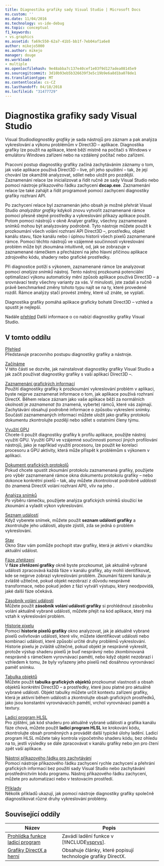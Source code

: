 ```yaml
---
title: Diagnostika grafiky sady Visual Studio | Microsoft Docs
ms.custom: ''
ms.date: 11/04/2016
ms.technology: vs-ide-debug
ms.topic: conceptual
f1_keywords:
- vs.graphics
ms.assetid: fa69c550-62a7-41b5-bb1f-7eb04af1a6e8
author: mikejo5000
ms.author: mikejo
manager: douge
ms.workload:
- multiple
ms.openlocfilehash: 9e48abba7c137e40cef1e03f9d127adea08145e9
ms.sourcegitcommit: 3d10b93eb5b326639f3e5c19b9e6a8d1ba078de1
ms.translationtype: MT
ms.contentlocale: cs-CZ
ms.lasthandoff: 04/18/2018
ms.locfileid: "31477729"
---
```

# <a name="visual-studio-graphics-diagnostics"></a>Diagnostika grafiky sady Visual Studio
Visual Studio*diagnostiky grafiky* je sada nástrojů pro záznam a pak analýza vykreslování a výkonu problémům v Direct3D – aplikace. Diagnostika grafiky lze použít na aplikace, které běží místně na počítači s Windows v emulátoru Windows zařízení nebo na vzdálený počítač nebo zařízení.  
  
 Pracovní postup diagnostiky grafiky začíná zachytáváním záznamy o tom, jak vaše aplikace používá Direct3D – live, při jeho spuštění – tak, že její chování lze okamžitě analyzovat, sdílet nebo uložit pro pozdější. Zaznamenání relace lze inicializovat a řídit ručně ze sady Visual Studio nebo pomocí nástroje příkazového řádku zachycení **dxcap.exe**. Zaznamenání relace lze také zahájit a řídit programově pomocí zachycení diagnostiky grafiky rozhraní API.  
  
 Po zachycení relace byl zaznamenán jeho obsah je možné přehrát Visual Studio *analyzátor grafiky* kdykoli znovu vytvořit zaznamenané rámce pomocí přesně stejné prostředky a vykreslování příkazy aplikace použít. Potom pomocí nástrojů v okně Analyer grafiky, všechny zaznamenané snímků mohou být analyzovány podrobně. Tyto nástroje můžete použít k prozkoumání všech volání rozhraní API Direct3D –, prostředku, objekt kanálu stavu, fáze kanálu nebo i úplnou historii všech pixelů zaznamenané rámce. Pomocí těchto nástrojů ve vzájemné součinnosti vykreslování problém může být zkoumána intuitivně, od, jak se zobrazuje v zaznamenané rámečkem a přecházení na jeho hlavní příčinou aplikace zdrojového kódu, shadery nebo grafické prostředky.  
  
 Při diagnostice potíží s výkonem, zaznamenané rámce lze analyzovat pomocí *analýza snímků* nástroj. Tento nástroj prozkoumá potenciální optimalizací výkonu automaticky mění způsob aplikace používá Direct3D – a srovnávací testy všechny varianty za vás. V minulosti, jste zadali a ručně právě benchmarked změny tohoto typu najít se na ty, které provedené rozdíl. Rámce analýzy stačí provést změny, které už znáte, se vyplatí.  
  
 Diagnostika grafiky pomáhá aplikace graficky bohaté Direct3D – vzhled a spustit je nejlepší.  
  
 Nadále [přehled](overview-of-visual-studio-graphics-diagnostics.md) Další informace o co nabízí diagnostiky grafiky Visual Studio.  
  
## <a name="in-this-section"></a>V tomto oddílu  
 [Přehled](overview-of-visual-studio-graphics-diagnostics.md)  
 Představuje pracovního postupu diagnostiky grafiky a nástroje.  
  
 [Začínáme](getting-started-with-visual-studio-graphics-diagnostics.md)  
 V této části se dozvíte, jak nainstalovat diagnostiky grafiky Visual Studio a jak začít používat diagnostiky grafiky s vaší aplikací Direct3D –.  
  
 [Zaznamenání grafických informací](capturing-graphics-information.md)  
 Použití diagnostiky grafiky k prozkoumání vykreslování problém v aplikaci, byste nejprve zaznamenat informace o tom, jak aplikace používá rozhraní DirectX. Během relace záznam jako vaše aplikace běží za normálních okolností je *zaznamenat* (to znamená, vyberte) rámců, které vás zajímají. Zachytávání obsahují podrobné informace o způsobu vykreslení snímky. Součástí zaznamenaných informací můžete uložit jako grafiky protokolu dokumentu zkontrolujte později nebo sdílet s ostatními členy týmu.  
  
 [Využití GPU](gpu-usage.md)  
 Chcete-li použít diagnostiky grafiky k profilu aplikace, použijte nástroj využití GPU. Využití GPU ve vzájemné součinnosti pomocí jiných profilování nástrojů, jako je například využití procesoru, lze použít ke korelaci procesoru a GPU aktivity, která může přispět k problémům s výkonem v aplikaci.  
  
 [Dokument grafických protokolů](graphics-log-document.md)  
 Pokud chcete spustit zkoumání protokolu zaznamenaná grafiky, použijete pro výběr zaznamenané rámce okna dokumentu protokolu grafiky – nebo dokonce konkrétní pixelů – tak, aby můžete zkontrolovat podrobně *události* (to znamená DirectX volání rozhraní API), vliv na jeho .  
  
 [Analýza snímků](graphics-frame-analysis.md)  
 Po výběru rámečku, použijete analýza grafických snímků sloužící ke zkoumání a vyladit výkon vykreslování.  
  
 [Seznam událostí](graphics-event-list.md)  
 Když vyberete snímek, můžete použít **seznam událostí grafiky** a zkontrolujte jeho události, abyste zjistili, zda se jedná o problém vykreslování.  
  
 [Stav](graphics-state.md)  
 Okno Stav vám pomůže pochopit stav grafiky, která je aktivní v okamžiku aktuální událost.  
  
 [Fáze zřetězení](graphics-pipeline-stages.md)  
 V **fáze zřetězení grafiky** okně byste prozkoumat, jak aktuálně vybrané události zpracovává každá fáze v kanálu grafiky, aby mohli identifikovat, kde se nejprve zobrazí vykreslování problém. Zkoumání fázemi kanálu je zvláště užitečné, pokud objekt nezobrazí z důvodu nesprávné transformace, nebo pokud jeden z fází vytváří výstupu, který neodpovídá, jaké další fáze očekává.  
  
 [Zásobník volání událostí](graphics-event-call-stack.md)  
 Můžete použít **zásobník volání událostí grafiky** si prohlédnout zásobníku volání aktuálně vybrané události, můžete přejít na kód aplikace, který má vztah k vykreslování problém.  
  
 [Historie pixelu](graphics-pixel-history.md)  
 Pomocí **historie pixelů grafiky** okno analyzovat, jak je aktuálně vybrané pixelů ovlivňován události, které vliv, můžete identifikovat události nebo kombinaci událostí, které způsobí určité druhy problémů vykreslování. Historie pixelu je zvláště užitečné, pokud objekt je nesprávně vykreslit, protože výstup shaderu pixelů je buď nesprávný nebo zkombinovaná nesprávně s rámečkem vyrovnávací paměti, nebo když objekt nezobrazí i vzhledem k tomu, že byly vyřazeny jeho pixelů než dosáhnou vyrovnávací paměť snímku.  
  
 [Tabulka objektů](graphics-object-table.md)  
 Můžete použít **tabulka grafických objektů** prozkoumat vlastnosti a obsah objektů konkrétní Direct3D – a prostředky, které jsou platné pro aktuálně vybrané události. Objekt tabulky můžete určit kontextu zařízení grafiky, která je aktivní během události a zkontrolujte obsah grafických prostředků, jako jsou konstantní vyrovnávacích pamětí, vrchol vyrovnávací paměti a textury.  
  
 [Ladicí program HLSL](hlsl-shader-debugger.md)  
 Pro zjištění, jak kód shaderu pro aktuálně vybrané události a grafika kanálu fáze chová, můžete použít **ladicí program HLSL** ke krokování kódu, zkontrolujte obsah proměnných a provádět další typické úlohy ladění. Ladicí program HLSL můžete taky kontrola výpočetního shaderu kódu, bez ohledu na to, jestli výsledky se dále zpracovávat v kanálu grafiky nebo jen pro čtení zpět vaší aplikace.  
  
 [Nástroj příkazového řádku pro zachytávání](command-line-capture-tool.md)  
 Pomocí nástroje příkazového řádku zachycení rychle zachycení a přehrání grafických informací bez použití sady Visual Studio nebo zachytávání prostřednictvím kódu programu. Nástroj příkazového řádku zachycení, můžete pro automatizaci nebo v testovacím prostředí.  
  
 [Příklady](graphics-diagnostics-examples.md)  
 Několik příkladů ukazují, jak pomocí nástroje diagnostiky grafiky společně diagnostikovat různé druhy vykreslování problémy.  
  
## <a name="related-sections"></a>Související oddíly  
  
|Název|Popis|  
|-----------|-----------------|  
|[Prohlídka funkce ladicí program](../debugging-in-visual-studio.md)|Zavádí ladění funkce v [!INCLUDE[vsprvs](../../code-quality/includes/vsprvs_md.md)].|  
|[Grafiky DirectX a herní](http://go.microsoft.com/fwlink/?LinkId=256498)|Obsahuje články, které popisují technologie grafiky DirectX.|